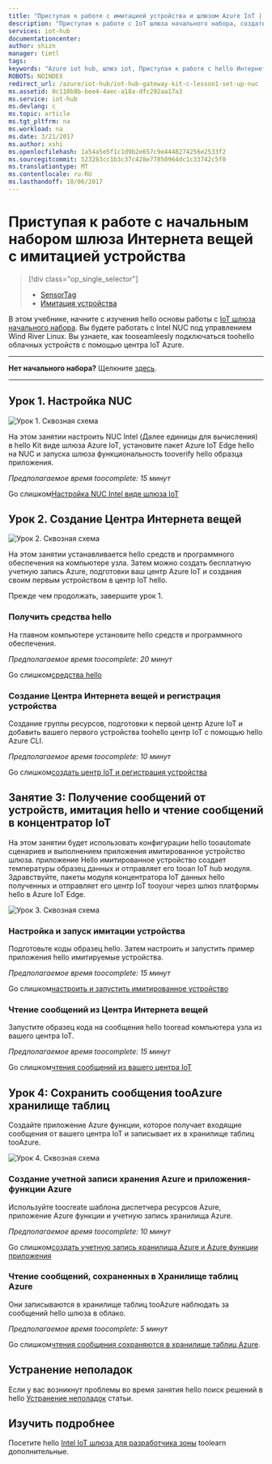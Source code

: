 ```yaml
---
title: "Приступая к работе с имитацией устройства и шлюзом Azure IoT | Документация Майкрософт"
description: "Приступая к работе с IoT шлюза начального набора, создать ваш центр Azure IoT Подключите концентратор IoT toohello шлюза"
services: iot-hub
documentationcenter: 
author: shizn
manager: timtl
tags: 
keywords: "Azure iot hub, шлюз iot, Приступая к работе с hello Интернет вещей, набор средств iot"
ROBOTS: NOINDEX
redirect_url: /azure/iot-hub/iot-hub-gateway-kit-c-lesson1-set-up-nuc
ms.assetid: 0c110b8b-bee4-4aec-a18a-dfc292aa17a3
ms.service: iot-hub
ms.devlang: c
ms.topic: article
ms.tgt_pltfrm: na
ms.workload: na
ms.date: 3/21/2017
ms.author: xshi
ms.openlocfilehash: 1a54a5e5f1c1d9b2e657c9e4448274256e2533f2
ms.sourcegitcommit: 523283cc1b3c37c428e77850964dc1c33742c5f0
ms.translationtype: MT
ms.contentlocale: ru-RU
ms.lasthandoff: 10/06/2017
---
```

# <a name="get-started-with-iot-gateway-starter-kit-with-a-simulated-device"></a>Приступая к работе с начальным набором шлюза Интернета вещей с имитацией устройства

> [!div class="op_single_selector"]
> * [SensorTag](iot-hub-gateway-kit-c-get-started.md)
> * [Имитация устройства](iot-hub-gateway-kit-c-sim-get-started.md)

В этом учебнике, начните с изучения hello основы работы с [IoT шлюза начального набора](https://aka.ms/gateway-kit). Вы будете работать с Intel NUC под управлением Wind River Linux. Вы узнаете, как tooseamleesly подключаться toohello облачных устройств с помощью центра IoT Azure.

***
**Нет начального набора?** Щелкните [здесь](https://aka.ms/gateway-kit).
***

## <a name="lesson-1-configure-your-nuc"></a>Урок 1. Настройка NUC
![Урок 1. Сквозная схема](media/iot-hub-gateway-kit-lessons/e2e-sim-Lesson1.png)

На этом занятии настроить NUC Intel (Далее единицы для вычисления) в hello Kit виде шлюза Azure IoT, установите пакет Azure IoT Edge hello на NUC и запуска шлюза функциональность tooverify hello образца приложения.

*Предполагаемое время toocomplete: 15 минут*

Go слишком[Настройка NUC Intel виде шлюза IoT](iot-hub-gateway-kit-c-sim-lesson1-set-up-nuc.md)

## <a name="lesson-2-create-your-iot-hub"></a>Урок 2. Создание Центра Интернета вещей
![Урок 2. Сквозная схема](media/iot-hub-gateway-kit-lessons/e2e-sim-Lesson2.png)

На этом занятии устанавливается hello средств и программного обеспечения на компьютере узла. Затем можно создать бесплатную учетную запись Azure, подготовки ваш центр Azure IoT и создания своим первым устройством в центр IoT hello.

Прежде чем продолжать, завершите урок 1.

### <a name="get-hello-tools"></a>Получить средства hello
На главном компьютере установите hello средств и программного обеспечения.

*Предполагаемое время toocomplete: 20 минут*

Go слишком[средства hello](iot-hub-gateway-kit-c-sim-lesson2-get-the-tools-win32.md)

### <a name="create-an-iot-hub-and-register-your-device"></a>Создание Центра Интернета вещей и регистрация устройства
Создание группы ресурсов, подготовки к первой центр Azure IoT и добавить вашего первого устройства toohello центр IoT с помощью hello Azure CLI.

*Предполагаемое время toocomplete: 10 минут*

Go слишком[создать центр IoT и регистрация устройства](iot-hub-gateway-kit-c-sim-lesson2-register-device.md)

## <a name="lesson-3-receive-messages-from-hello-simulated-device-and-read-messages-from-your-iot-hub"></a>Занятие 3: Получение сообщений от устройств, имитация hello и чтение сообщений в концентратор IoT
На этом занятии будет использовать конфигурации hello tooautomate сценариев и выполнением приложения имитированное устройство шлюза. приложение Hello имитированное устройство создает температуры образец данных и отправляет его tooan IoT hub модуля. Здравствуйте, пакеты модуля концентратора IoT данных hello полученных и отправляет его центр IoT tooyour через шлюз платформы hello в Azure IoT Edge.

![Урок 3. Сквозная схема](media/iot-hub-gateway-kit-lessons/e2e-sim-Lesson3.png)

### <a name="configure-and-run-a-simulated-device"></a>Настройка и запуск имитации устройства
Подготовьте коды образец hello. Затем настроить и запустить пример приложения hello имитируемые устройства.

*Предполагаемое время toocomplete: 15 минут*

Go слишком[настроить и запустить имитированное устройство](iot-hub-gateway-kit-c-sim-lesson3-configure-simulated-device-app.md)

### <a name="read-messages-from-your-iot-hub"></a>Чтение сообщений из Центра Интернета вещей
Запустите образец кода на сообщения hello tooread компьютера узла из вашего центра IoT.

*Предполагаемое время toocomplete: 15 минут*

Go слишком[чтения сообщений из вашего центра IoT](iot-hub-gateway-kit-c-sim-lesson3-read-messages-from-hub.md)

## <a name="lesson-4-save-messages-tooazure-table-storage"></a>Урок 4: Сохранить сообщения tooAzure хранилище таблиц
Создайте приложение Azure функции, которое получает входящие сообщения от вашего центра IoT и записывает их в хранилище таблиц tooAzure.

![Урок 4. Сквозная схема](media/iot-hub-gateway-kit-lessons/e2e-sim-Lesson4.png)

### <a name="create-an-azure-function-app-and-azure-storage-account"></a>Создание учетной записи хранения Azure и приложения-функции Azure
Используйте toocreate шаблона диспетчера ресурсов Azure, приложение Azure функции и учетную запись хранилища Azure.

*Предполагаемое время toocomplete: 10 минут*

Go слишком[создать учетную запись хранилища Azure и Azure функции приложения](iot-hub-gateway-kit-c-sim-lesson4-deploy-resource-manager-template.md)

### <a name="read-messages-persisted-in-azure-table-storage"></a>Чтение сообщений, сохраненных в Хранилище таблиц Azure
Они записываются в хранилище таблиц tooAzure наблюдать за сообщений hello шлюза в облако.

*Предполагаемое время toocomplete: 5 минут*

Go слишком[чтения сообщения сохраняются в хранилище таблиц Azure](iot-hub-gateway-kit-c-sim-lesson4-read-table-storage.md).

## <a name="troubleshooting"></a>Устранение неполадок
Если у вас возникнут проблемы во время занятия hello поиск решений в hello [Устранение неполадок](iot-hub-gateway-kit-c-sim-troubleshooting.md) статьи.

## <a name="explore-more"></a>Изучить подробнее
Посетите hello [Intel IoT шлюза для разработчика зоны](https://software.intel.com/en-us/iot/hardware/gateways/dev-kit) toolearn дополнительные.
